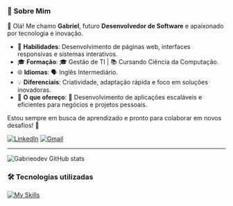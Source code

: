 ### 🚀 **Sobre Mim**  
👋 Olá! Me chamo **Gabriel**, futuro **Desenvolvedor de Software** e apaixonado por tecnologia e inovação. 

- 🎯 **Habilidades**: Desenvolvimento de páginas web, interfaces responsivas e sistemas interativos.  
- 🎓 **Formação**: 🎓 Gestão de TI | 📚 Cursando Ciência da Computação.  
- 🌐 **Idiomas**: 🗣️ Inglês Intermediário.    
- 💡 **Diferenciais**: Criatividade, adaptação rápida e foco em soluções inovadoras.  
- 💼 **O que ofereço**: 🚀 Desenvolvimento de aplicações escaláveis e eficientes para negócios e projetos pessoais.  
  
Estou sempre em busca de aprendizado e pronto para colaborar em novos desafios! 🚀  

[![LinkedIn](https://img.shields.io/badge/linkedin-%230077B5.svg?style=for-the-badge&logo=linkedin&logoColor=white)](https://www.linkedin.com/in/gabriazevedo/)
[![Gmail](https://img.shields.io/badge/Gmail-D14836?style=for-the-badge&logo=gmail&logoColor=white)](https://mail.google.com/mail/?view=cm&to=gab.almeidaazevedo@gmail.com)

---

![Gabrieodev GitHub stats](https://github-readme-stats.vercel.app/api?username=gabrieodev&show_icons=true&bg_color=00000000)

### 🛠 **Tecnologias utilizadas**
[![My Skills](https://skillicons.dev/icons?i=python,java,spring,mysql,mongodb,html,css,js,ts,nodejs,angular,azure,git,github)](https://skillicons.dev)




